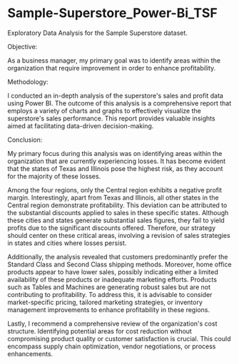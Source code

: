 # Sample-Superstore_Power-Bi_TSF

Exploratory Data Analysis for the Sample Superstore dataset.



Objective:

As a business manager, my primary goal was to identify areas within the organization that require improvement in order to enhance profitability. 



Methodology:

I conducted an in-depth analysis of the superstore's sales and profit data using Power BI. The outcome of this analysis is a comprehensive report that employs a variety of charts and graphs to effectively visualize the superstore's sales performance. This report provides valuable insights aimed at facilitating data-driven decision-making.



Conclusion:

My primary focus during this analysis was on identifying areas within the organization that are currently experiencing losses. It has become evident that the states of Texas and Illinois pose the highest risk, as they account for the majority of these losses.

Among the four regions, only the Central region exhibits a negative profit margin. Interestingly, apart from Texas and Illinois, all other states in the Central region demonstrate profitability. This deviation can be attributed to the substantial discounts applied to sales in these specific states. Although these cities and states generate substantial sales figures, they fail to yield profits due to the significant discounts offered. Therefore, our strategy should center on these critical areas, involving a revision of sales strategies in states and cities where losses persist.  

Additionally, the analysis revealed that customers predominantly prefer the Standard Class and Second Class shipping methods. Moreover, home office products appear to have lower sales, possibly indicating either a limited availability of these products or inadequate marketing efforts. Products such as Tables and Machines are generating robust sales but are not contributing to profitability. To address this, it is advisable to consider market-specific pricing, tailored marketing strategies, or inventory management improvements to enhance profitability in these regions.

Lastly, I recommend a comprehensive review of the organization's cost structure. Identifying potential areas for cost reduction without compromising product quality or customer satisfaction is crucial. This could encompass supply chain optimization, vendor negotiations, or process enhancements.
